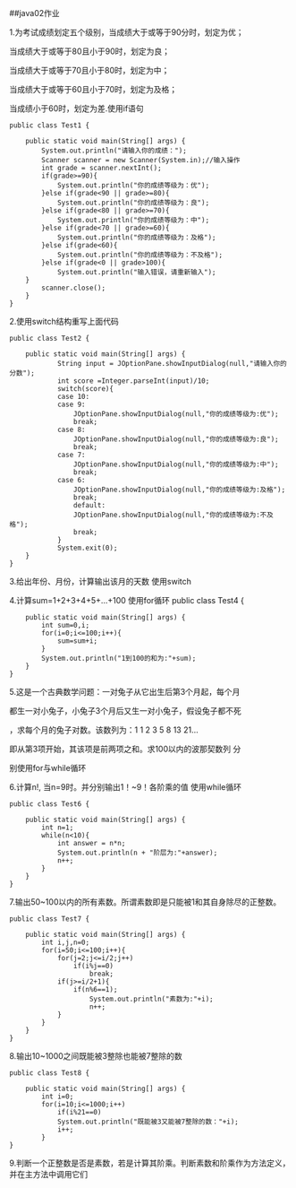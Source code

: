 ##java02作业

1.为考试成绩划定五个级别，当成绩大于或等于90分时，划定为优；

当成绩大于或等于80且小于90时，划定为良；

当成绩大于或等于70且小于80时，划定为中；

当成绩大于或等于60且小于70时，划定为及格；

当成绩小于60时，划定为差.使用if语句

	public class Test1 {

		public static void main(String[] args) {
			System.out.println("请输入你的成绩：");
			Scanner scanner = new Scanner(System.in);//输入操作
			int grade = scanner.nextInt();
			if(grade>=90){
				System.out.println("你的成绩等级为：优");
			}else if(grade<90 || grade>=80){
				System.out.println("你的成绩等级为：良");
			}else if(grade<80 || grade>=70){
				System.out.println("你的成绩等级为：中");
			}else if(grade<70 || grade>=60){
				System.out.println("你的成绩等级为：及格");
			}else if(grade<60){
				System.out.println("你的成绩等级为：不及格");
			}else if(grade<0 || grade>100){
				System.out.println("输入错误，请重新输入");
		}
			scanner.close();
		}
	}

2.使用switch结构重写上面代码

	public class Test2 {

		public static void main(String[] args) {
				String input = JOptionPane.showInputDialog(null,"请输入你的分数");
				int score =Integer.parseInt(input)/10;
				switch(score){
				case 10:
				case 9:
					JOptionPane.showInputDialog(null,"你的成绩等级为:优");
					break;
				case 8:
					JOptionPane.showInputDialog(null,"你的成绩等级为:良");
					break;
				case 7:
					JOptionPane.showInputDialog(null,"你的成绩等级为:中");
					break;
				case 6:
					JOptionPane.showInputDialog(null,"你的成绩等级为:及格");
					break;
					default:
					JOptionPane.showInputDialog(null,"你的成绩等级为:不及格");
					break;
				}
				System.exit(0);
		}
	}

3.给出年份、月份，计算输出该月的天数 使用switch

4.计算sum=1+2+3+4+5+…+100 使用for循环
	public class Test4 {

		public static void main(String[] args) {
			int sum=0,i;
			for(i=0;i<=100;i++){
				sum=sum+i;
			}
			System.out.println("1到100的和为:"+sum);
		}
	}
5.这是一个古典数学问题：一对兔子从它出生后第3个月起，每个月

都生一对小兔子，小兔子3个月后又生一对小兔子，假设兔子都不死

，求每个月的兔子对数。该数列为：1  1  2  3  5  8  13 21…

即从第3项开始，其该项是前两项之和。求100以内的波那契数列 分

别使用for与while循环

6.计算n!, 当n=9时。并分别输出1！~9！各阶乘的值 使用while循环

	public class Test6 {

		public static void main(String[] args) {
			int n=1;
			while(n<10){
				int answer = n*n;
				System.out.println(n + "阶层为:"+answer);
				n++;
			}
		}
	}

7.输出50~100以内的所有素数。所谓素数即是只能被1和其自身除尽的正整数。

    public class Test7 {

        public static void main(String[] args) {
            int i,j,n=0;
            for(i=50;i<=100;i++){
                for(j=2;j<=i/2;j++)
                    if(i%j==0)
                        break;
                if(j>=i/2+1){
                    if(n%6==1);
                        System.out.println("素数为:"+i);
                        n++;
                }
            }
        } 
    }


8.输出10~1000之间既能被3整除也能被7整除的数

    public class Test8 {

        public static void main(String[] args) {
            int i=0;
            for(i=10;i<=1000;i++)
                if(i%21==0)
                System.out.println("既能被3又能被7整除的数："+i);
                i++;
            }
    }

9.判断一个正整数是否是素数，若是计算其阶乘。判断素数和阶乘作为方法定义，并在主方法中调用它们